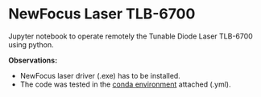 # NewFocus Laser TLB-6700

Jupyter notebook to operate remotely the Tunable Diode Laser TLB-6700 using python.

**Observations:**

- NewFocus laser driver (.exe) has to be installed.
- The code was tested in the [conda environment](https://docs.conda.io/projects/conda/en/latest/user-guide/tasks/manage-environments.html) attached (.yml).
